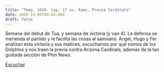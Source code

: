 ```yaml
---
title: "Temp. 2020. Cap. 17 vs. Rams. Previa Cardinals"
date: 2020-11-05T00:43:00Z
draft: false
---
```


Semana del debut de Tua, y semana de victoria (y van 4).
La defensa se merienda el partido y le facilita las cosas al samoano.
Angel, Hugo y Fer analizan esta victoria y sus matices, escuchamos por qué somos de los Dolphins y nos traen la previa contra Arizona Cardinals, además de la tan gustada sección de Phin News.

[Escuchar](https://www.ivoox.com/temp-2020-cap-17-vs-rams-previa-cardinals-audios-mp3_rf_59896790_1.html)
